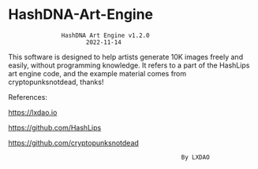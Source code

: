 # HashDNA-Art-Engine



                   HashDNA Art Engine v1.2.0
                          2022-11-14

   This software is designed to help artists generate 10K images
   freely and easily, without programming knowledge. It refers to
   a part of the HashLips art engine code, and the example material
   comes from cryptopunksnotdead, thanks!

References:

   https://lxdao.io
   
   https://github.com/HashLips
   
   https://github.com/cryptopunksnotdead
   

                                                     By LXDAO

